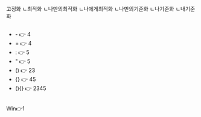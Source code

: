

고정화
ㄴ최적화
ㄴ나만의최적화
ㄴ나에게최적화
ㄴ나만의기준화
ㄴ나기준화
ㄴ내기준화

##
- \-   👉 4
- =    👉 4
- :    👉 5
- "    👉 5
- ()   👉 23
- {}   👉 45
- (){} 👉 2345


##
Win👉1